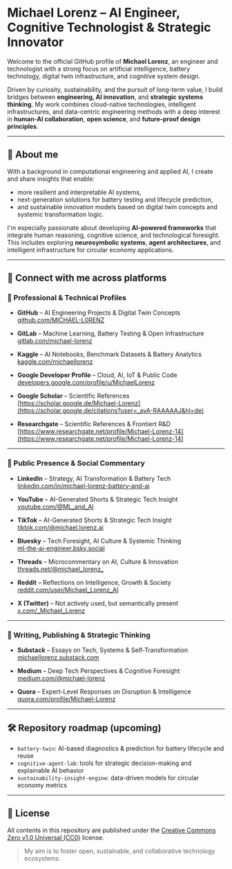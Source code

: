 # Michael Lorenz – AI Engineer, Cognitive Technologist & Strategic Innovator

Welcome to the official GitHub profile of **Michael Lorenz**, an engineer and technologist with a strong focus on artificial intelligence, battery technology, digital twin infrastructure, and cognitive system design.

Driven by curiosity, sustainability, and the pursuit of long-term value, I build bridges between **engineering, AI innovation**, and **strategic systems thinking**. My work combines cloud-native technologies, intelligent infrastructures, and data-centric engineering methods with a deep interest in **human-AI collaboration**, **open science**, and **future-proof design principles**.

---

## 🧠 About me

With a background in computational engineering and applied AI, I create and share insights that enable:

- more resilient and interpretable AI systems,
- next-generation solutions for battery testing and lifecycle prediction,
- and sustainable innovation models based on digital twin concepts and systemic transformation logic.

I'm especially passionate about developing **AI-powered frameworks** that integrate human reasoning, cognitive science, and technological foresight. This includes exploring **neurosymbolic systems**, **agent architectures**, and intelligent infrastructure for circular economy applications.

---

## 🔗 Connect with me across platforms

### 🧠 Professional & Technical Profiles

- **GitHub** – AI Engineering Projects & Digital Twin Concepts  
  [github.com/MICHAEL-L0RENZ](https://github.com/MICHAEL-L0RENZ)

- **GitLab** – Machine Learning, Battery Testing & Open Infrastructure  
  [gitlab.com/michael-lorenz](https://gitlab.com/michael-lorenz)

- **Kaggle** – AI Notebooks, Benchmark Datasets & Battery Analytics  
  [kaggle.com/michaellorenz](https://www.kaggle.com/michaellorenz)

- **Google Developer Profile** – Cloud, AI, IoT & Public Code  
  [developers.google.com/profile/u/MichaelLorenz](https://developers.google.com/profile/u/michaellorenz)

- **Google Scholar** – Scientific References
  [https://scholar.google.de/Michael-Lorenz](https://scholar.google.de/citations?user=_avA-RAAAAAJ&hl=de)

 - **Researchgate** – Scientific References & Frontiert R&D
  [https://www.researchgate.net/profile/Michael-Lorenz-14](https://www.researchgate.net/profile/Michael-Lorenz-14)

---

### 📣 Public Presence & Social Commentary

- **LinkedIn** – Strategy, AI Transformation & Battery Tech  
  [linkedin.com/in/michael-lorenz-battery-and-ai](https://www.linkedin.com/in/michael-lorenz-battery-and-ai)

- **YouTube** – AI-Generated Shorts & Strategic Tech Insight  
  [youtube.com/@ML_and_AI](https://www.youtube.com/@ML_and_AI)

- **TikTok** – AI-Generated Shorts & Strategic Tech Insight  
  [tiktok.com/@michael.lorenz.ai](https://www.tiktok.com/@michael.lorenz.ai)  

- **Bluesky** – Tech Foresight, AI Culture & Systemic Thinking  
  [ml-the-ai-engineer.bsky.social](https://bsky.app/profile/ml-the-ai-engineer.bsky.social)

- **Threads** – Microcommentary on AI, Culture & Innovation  
  [threads.net/@michael_lorenz_](https://www.threads.net/@michael_lorenz_)

- **Reddit** – Reflections on Intelligence, Growth & Society  
  [reddit.com/user/Michael_Lorenz_AI](https://www.reddit.com/user/Michael_Lorenz_AI)

- **X (Twitter)** – Not actively used, but semantically present  
  [x.com/_Michael_Lorenz](https://x.com/_Michael_Lorenz)

---

### 📝 Writing, Publishing & Strategic Thinking

- **Substack** – Essays on Tech, Systems & Self-Transformation  
  [michaellorenz.substack.com](https://michaellorenz.substack.com)

- **Medium** – Deep Tech Perspectives & Cognitive Foresight  
  [medium.com/@michael-lorenz](https://medium.com/@michael-lorenz/)

- **Quora** – Expert-Level Responses on Disruption & Intelligence  
  [quora.com/profile/Michael-Lorenz](https://www.quora.com/profile/Michael-Lorenz-86)

---

## 🛠️ Repository roadmap (upcoming)

- `battery-twin`: AI-based diagnostics & prediction for battery lifecycle and reuse
- `cognitive-agent-lab`: tools for strategic decision-making and explainable AI behavior
- `sustainability-insight-engine`: data-driven models for circular economy metrics

---

## 📜 License

All contents in this repository are published under the [Creative Commons Zero v1.0 Universal (CC0)](https://creativecommons.org/publicdomain/zero/1.0/) license.

> My aim is to foster open, sustainable, and collaborative technology ecosystems.
